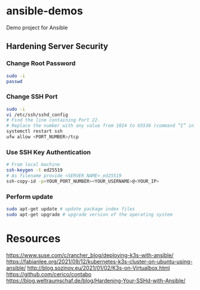 # ansible-demos
Demo project for Ansible

## Hardening Server Security

### Change Root Password

```bash
sudo -i
passwd
```

### Change SSH Port

```bash
sudo -i
vi /etc/ssh/sshd_config
# Find the line containing Port 22.
# Replace the number with any value from 1024 to 65536 (command “I” in the vi editor). If there is a hashtag symbol next to “Port”, erase it.
systemctl restart ssh
ufw allow <PORT_NUMBER>/tcp
```

### Use SSH Key Authentication

```bash
# From local machine
ssh-keygen -t ed25519
# As filename provide <SERVER_NAME>_ed25519
ssh-copy-id -p<YOUR_PORT_NUMBER><YOUR_USERNAME>@<YOUR_IP>

```

### Perform update

```bash
sudo apt-get update # update package index files
sudo apt-get upgrade # upgrade version of the operating system
```


# Resources

https://www.suse.com/c/rancher_blog/deploying-k3s-with-ansible/
https://fabianlee.org/2021/09/12/kubernetes-k3s-cluster-on-ubuntu-using-ansible/
http://blog.sozinov.eu/2021/01/02/K3s-on-Virtualbox.html
https://github.com/cerico/contabo
https://blog.weltraumschaf.de/blog/Hardening-Your-SSHd-with-Ansible/